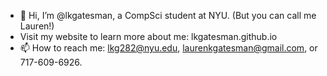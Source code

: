 - 👋 Hi, I’m @lkgatesman, a CompSci student at NYU. (But you can call me Lauren!)
- Visit my website to learn more about me: lkgatesman.github.io
- 📫 How to reach me: lkg282@nyu.edu, laurenkgatesman@gmail.com, or 717-609-6926.

<!---
lkgatesman/lkgatesman is a ✨ special ✨ repository because its `README.md` (this file) appears on your GitHub profile.
You can click the Preview link to take a look at your changes.
--->
